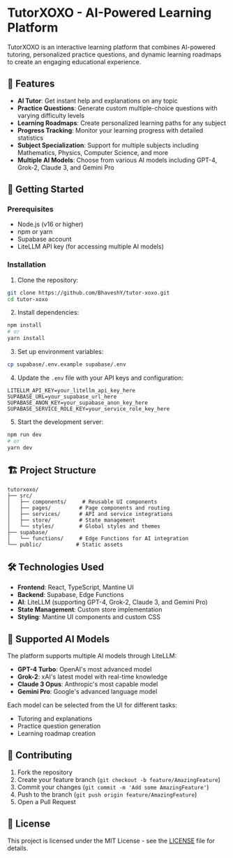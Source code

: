 # TutorXOXO - AI-Powered Learning Platform

TutorXOXO is an interactive learning platform that combines AI-powered tutoring, personalized practice questions, and dynamic learning roadmaps to create an engaging educational experience.

## 🌟 Features

- **AI Tutor**: Get instant help and explanations on any topic
- **Practice Questions**: Generate custom multiple-choice questions with varying difficulty levels
- **Learning Roadmaps**: Create personalized learning paths for any subject
- **Progress Tracking**: Monitor your learning progress with detailed statistics
- **Subject Specialization**: Support for multiple subjects including Mathematics, Physics, Computer Science, and more
- **Multiple AI Models**: Choose from various AI models including GPT-4, Grok-2, Claude 3, and Gemini Pro

## 🚀 Getting Started

### Prerequisites

- Node.js (v16 or higher)
- npm or yarn
- Supabase account
- LiteLLM API key (for accessing multiple AI models)

### Installation

1. Clone the repository:
```bash
git clone https://github.com/BhaveshY/tutor-xoxo.git
cd tutor-xoxo
```

2. Install dependencies:
```bash
npm install
# or
yarn install
```

3. Set up environment variables:
```bash
cp supabase/.env.example supabase/.env
```

4. Update the `.env` file with your API keys and configuration:
```env
LITELLM_API_KEY=your_litellm_api_key_here
SUPABASE_URL=your_supabase_url_here
SUPABASE_ANON_KEY=your_supabase_anon_key_here
SUPABASE_SERVICE_ROLE_KEY=your_service_role_key_here
```

5. Start the development server:
```bash
npm run dev
# or
yarn dev
```

## 🏗️ Project Structure

```
tutorxoxo/
├── src/
│   ├── components/     # Reusable UI components
│   ├── pages/         # Page components and routing
│   ├── services/      # API and service integrations
│   ├── store/         # State management
│   └── styles/        # Global styles and themes
├── supabase/
│   └── functions/     # Edge Functions for AI integration
└── public/           # Static assets
```

## 🛠️ Technologies Used

- **Frontend**: React, TypeScript, Mantine UI
- **Backend**: Supabase, Edge Functions
- **AI**: LiteLLM (supporting GPT-4, Grok-2, Claude 3, and Gemini Pro)
- **State Management**: Custom store implementation
- **Styling**: Mantine UI components and custom CSS

## 🤖 Supported AI Models

The platform supports multiple AI models through LiteLLM:

- **GPT-4 Turbo**: OpenAI's most advanced model
- **Grok-2**: xAI's latest model with real-time knowledge
- **Claude 3 Opus**: Anthropic's most capable model
- **Gemini Pro**: Google's advanced language model

Each model can be selected from the UI for different tasks:
- Tutoring and explanations
- Practice question generation
- Learning roadmap creation

## 🤝 Contributing

1. Fork the repository
2. Create your feature branch (`git checkout -b feature/AmazingFeature`)
3. Commit your changes (`git commit -m 'Add some AmazingFeature'`)
4. Push to the branch (`git push origin feature/AmazingFeature`)
5. Open a Pull Request

## 📝 License

This project is licensed under the MIT License - see the [LICENSE](LICENSE) file for details.
